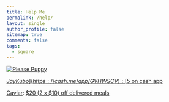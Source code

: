 ```yaml
---
title: Help Me
permalink: /help/
layout: single
author_profile: false
sitemap: true
comments: false
tags:
  - square
---
```

[![Please Puppy](https://raw.githubusercontent.com/jaykubo/www/master/assets/images/pleasepuppy.jpg)](https://raw.githubusercontent.com/jaykubo/www/master/assets/images/pleasepuppy.jpg)

[$JayKubo](https://cash.me/app/GVHWSCV): [$5 on cash app](https://cash.me/app/GVHWSCV)

[Caviar](https://bnc.lt/W9Qc/0f3855vFVO): [$20 (2 x $10) off delivered meals](https://bnc.lt/W9Qc/0f3855vFVO)
